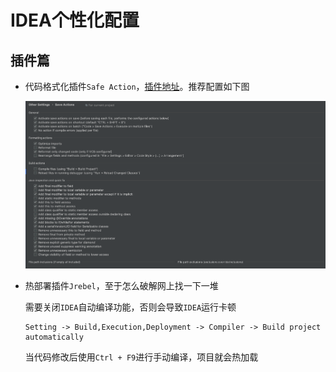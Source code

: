 # IDEA个性化配置



## 插件篇

- 代码格式化插件`Safe Action`，[插件地址](https://github.com/dubreuia/intellij-plugin-save-actions)。推荐配置如下图

    ![image-20200312135908596](images/IDEA个性化配置/image-20200312135908596.png)

- 热部署插件`Jrebel`，至于怎么破解网上找一下一堆

    需要关闭`IDEA`自动编译功能，否则会导致`IDEA`运行卡顿

    ```
    Setting -> Build,Execution,Deployment -> Compiler -> Build project automatically
    ```

    当代码修改后使用`Ctrl + F9`进行手动编译，项目就会热加载

    